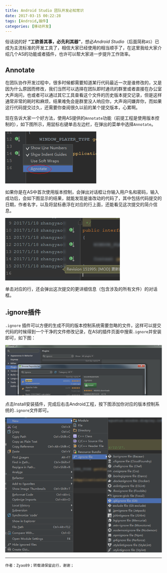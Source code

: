 ```yaml
---
title: Android Studio 团队开发必知常识
date: 2017-03-15 00:22:28
tags: [Android,插件]
categories: [移动开发]
---
```

俗话说的好 **“工欲善其事，必先利其器”**，想必*Android Studio*（后面简称`AS`）已成为主流标准的开发工具了，相信大家已经使用的相当顺手了，在这里我给大家介绍几个AS的功能或者插件，也许可以帮大家进一步提升工作效率。

<!-- more -->

## Annotate

在团队协作开发过程中，很多时候都需要知道某行代码最近一次是谁修改的，又是因为什么原因而修改，我们当然可以选择在团队即时通讯的群里或者直接在办公室大声询问，也或者可以通过其它工具查看这个文件的历史版本提交记录，但是这样通常非常的耗时和麻烦，结果难免会是群里没人响应你，大声询问嫌弃你，而如果这行代码提交过久，还需要你查阅很久以前的某个提交版本，心累啊。

现在告诉大家一个好方法，使用AS提供的`Annotate`功能（前提工程是使用版本控制的），如下图所示，用鼠标右键单击左边栏，在弹出的菜单中选择`Annotate`。

![Annotate位置](./img01.png)

如果你是在AS中首次使用版本控制，会弹出对话框让你输入用户名和密码，输入成功后，会如下图显示的结果，就能发现是谁改动的代码了，其中包括代码提交的日期，作者名字，以及将鼠标悬浮在对应的行上面，还能看见这次提交的简介信息。

![结果信息](./img02.png)

单击对应的行，还会弹出这次提交的更详细信息（包含涉及的所有文件）的对话框。

## .ignore插件

`.ignore` 插件可以方便的生成不同的版本控制系统需要忽略的文件，这样可以提交代码的时候得到一个干净的文件修改记录，在AS的插件页面中搜索`.ignore`并安装即可，如下图：

![安装插件图](./img03.png)

点击Install安装插件，完成后右击Android工程，按下图添加你对应的版本控制系统的`.ignore`文件即可。

![创建文件](./img04.png)

---

`作者：Zyao89；转载请保留此行，谢谢；`
